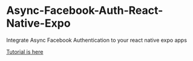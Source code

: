 # Async-Facebook-Auth-React-Native-Expo
Integrate Async Facebook Authentication to your react native expo apps

[Tutorial is here](https://youtu.be/p7qqsDAr1jA)
